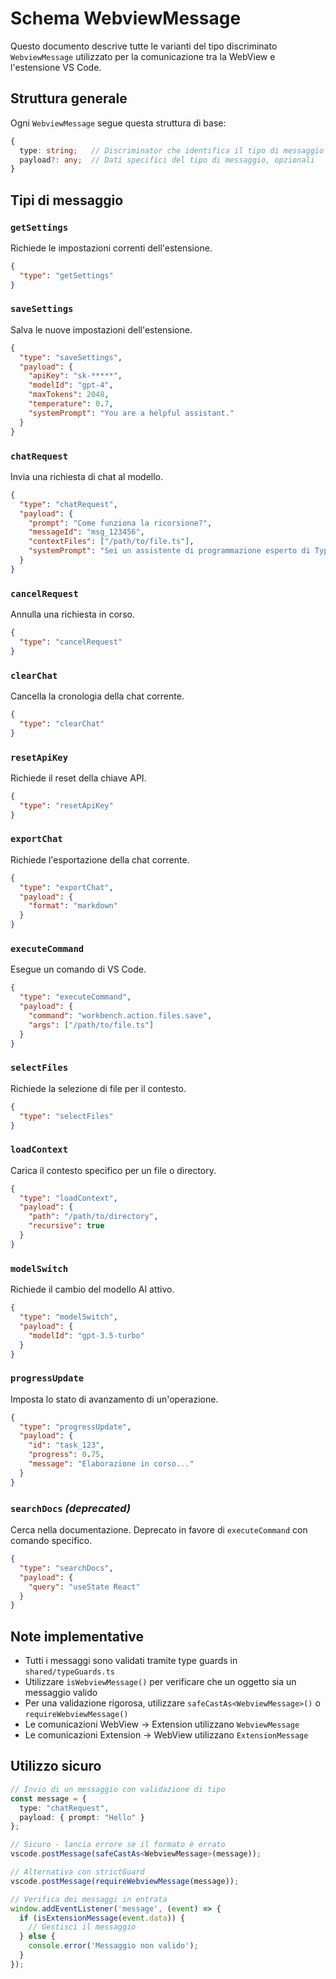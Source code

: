 # Schema WebviewMessage

Questo documento descrive tutte le varianti del tipo discriminato `WebviewMessage` utilizzato per la comunicazione tra la WebView e l'estensione VS Code.

## Struttura generale

Ogni `WebviewMessage` segue questa struttura di base:

```typescript
{
  type: string;   // Discriminator che identifica il tipo di messaggio
  payload?: any;  // Dati specifici del tipo di messaggio, opzionali
}
```

## Tipi di messaggio

### `getSettings`

Richiede le impostazioni correnti dell'estensione.

```json
{
  "type": "getSettings"
}
```

### `saveSettings`

Salva le nuove impostazioni dell'estensione.

```json
{
  "type": "saveSettings",
  "payload": {
    "apiKey": "sk-*****",
    "modelId": "gpt-4",
    "maxTokens": 2048,
    "temperature": 0.7,
    "systemPrompt": "You are a helpful assistant."
  }
}
```

### `chatRequest`

Invia una richiesta di chat al modello.

```json
{
  "type": "chatRequest",
  "payload": {
    "prompt": "Come funziona la ricorsione?",
    "messageId": "msg_123456",
    "contextFiles": ["/path/to/file.ts"],
    "systemPrompt": "Sei un assistente di programmazione esperto di TypeScript."
  }
}
```

### `cancelRequest`

Annulla una richiesta in corso.

```json
{
  "type": "cancelRequest"
}
```

### `clearChat`

Cancella la cronologia della chat corrente.

```json
{
  "type": "clearChat"
}
```

### `resetApiKey`

Richiede il reset della chiave API.

```json
{
  "type": "resetApiKey"
}
```

### `exportChat`

Richiede l'esportazione della chat corrente.

```json
{
  "type": "exportChat",
  "payload": {
    "format": "markdown"
  }
}
```

### `executeCommand`

Esegue un comando di VS Code.

```json
{
  "type": "executeCommand",
  "payload": {
    "command": "workbench.action.files.save",
    "args": ["/path/to/file.ts"]
  }
}
```

### `selectFiles`

Richiede la selezione di file per il contesto.

```json
{
  "type": "selectFiles"
}
```

### `loadContext`

Carica il contesto specifico per un file o directory.

```json
{
  "type": "loadContext",
  "payload": {
    "path": "/path/to/directory",
    "recursive": true
  }
}
```

### `modelSwitch`

Richiede il cambio del modello AI attivo.

```json
{
  "type": "modelSwitch",
  "payload": {
    "modelId": "gpt-3.5-turbo"
  }
}
```

### `progressUpdate` 

Imposta lo stato di avanzamento di un'operazione.

```json
{
  "type": "progressUpdate",
  "payload": {
    "id": "task_123",
    "progress": 0.75,
    "message": "Elaborazione in corso..."
  }
}
```

### `searchDocs` *(deprecated)*

Cerca nella documentazione. Deprecato in favore di `executeCommand` con comando specifico.

```json
{
  "type": "searchDocs",
  "payload": {
    "query": "useState React"
  }
}
```

## Note implementative

- Tutti i messaggi sono validati tramite type guards in `shared/typeGuards.ts`
- Utilizzare `isWebviewMessage()` per verificare che un oggetto sia un messaggio valido
- Per una validazione rigorosa, utilizzare `safeCastAs<WebviewMessage>()` o `requireWebviewMessage()`
- Le comunicazioni WebView → Extension utilizzano `WebviewMessage`
- Le comunicazioni Extension → WebView utilizzano `ExtensionMessage` 

## Utilizzo sicuro

```typescript
// Invio di un messaggio con validazione di tipo
const message = {
  type: "chatRequest",
  payload: { prompt: "Hello" }
};

// Sicuro - lancia errore se il formato è errato
vscode.postMessage(safeCastAs<WebviewMessage>(message));

// Alternativa con strictGuard
vscode.postMessage(requireWebviewMessage(message));

// Verifica dei messaggi in entrata
window.addEventListener('message', (event) => {
  if (isExtensionMessage(event.data)) {
    // Gestisci il messaggio
  } else {
    console.error('Messaggio non valido');
  }
});
``` 